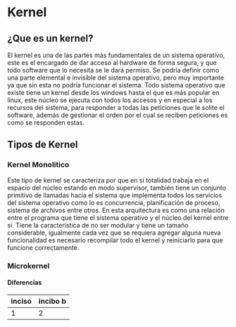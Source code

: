 # Kernel

## ¿Que es un kernel?


El kernel  es una de las partes más fundamentales de un sistema operativo, este es el encargado de dar acceso al hardware de forma segura, y que todo software que lo necesita se le dará permiso. Se podría definir como una parte elemental e invisible del sistema operativo, pero muy importante ya que sin esta no podría funcionar el sistema. Todo sistema operativo que existe tiene un kernel desde los windows hasta el que es más popular en linux, este núcleo se ejecuta con todos los accesos y en especial a los recursos del sistema, para responder a todas las peticiones que le solite el software, además de gestionar el orden por el cual se reciben peticiones es como se responden estas.

## Tipos de Kernel

### Kernel Monolitico

Este tipo de kernel se caracteriza por que en si totalidad trabaja en el espacio del núcleo estando en modo supervisor, también tiene un conjunto primitivo de llamadas hacia el sistema que implementa todos los servicios del sistema operativo como lo es concurrencia, planificación de proceso, sistema de archivos entre otros. En esta arquitectura es como una relación entre el programa que tiene el sistema operativo y el núcleo del kernel entre si. Tiene la característica de no ser modular y tiene un tamaño considerable, igualmente cada vez que se requiera agregar alguna nueva funcionalidad es necesario recompilar todo el kernel y reiniciarlo para que funcione correctamente.

### Microkernel




#### Diferencias

| inciso | incibo b |
| ------ | -------- |
| 1 | 2 |

